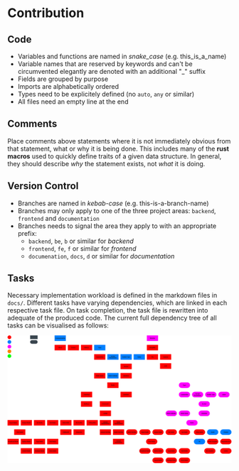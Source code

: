 # Contribution

## Code

- Variables and functions are named in *snake_case* (e.g. this_is_a_name)
- Variable names that are reserved by keywords and can't be circumvented elegantly are denoted with an additional "_" suffix
- Fields are grouped by purpose
- Imports are alphabetically ordered
- Types need to be explicitely defined (no `auto`, `any` or similar)
- All files need an empty line at the end

## Comments

Place comments above statements where it is not immediately obvious from that statement, what or why it is being done. This includes many of the **rust macros** used to quickly define traits of a given data structure. In general, they should describe *why* the statement exists, not *what* it is doing.

## Version Control

- Branches are named in *kebab-case* (e.g. this-is-a-branch-name)
- Branches may only apply to one of the three project areas: `backend`, `frontend` and `documentation`
- Branches needs to signal the area they apply to with an appropriate prefix:
    - `backend`, `be`, `b` or similar for *backend*
    - `frontend`, `fe`, `f` or similar for *frontend*
    - `documenation`, `docs`, `d` or similar for *documentation*

## Tasks

Necessary implementation workload is defined in the markdown files in `docs/`. Different tasks have varying dependencies, which are linked in each respective task file. On task completion, the task file is rewritten into adequate of the produced code. The current full dependency tree of all tasks can be visualised as follows:

![](../docs/assets/dependency_graph.png)
